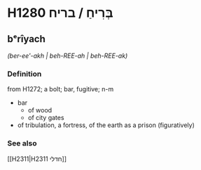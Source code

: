 # H1280 בְּרִיחַ / בריח

## bᵉrîyach

_(ber-ee'-akh | beh-REE-ah | beh-REE-ak)_

### Definition

from H1272; a bolt; bar, fugitive; n-m

- bar
  - of wood
  - of city gates
- of tribulation, a fortress, of the earth as a prison (figuratively)

### See also

[[H2311|H2311 חדלי]]
